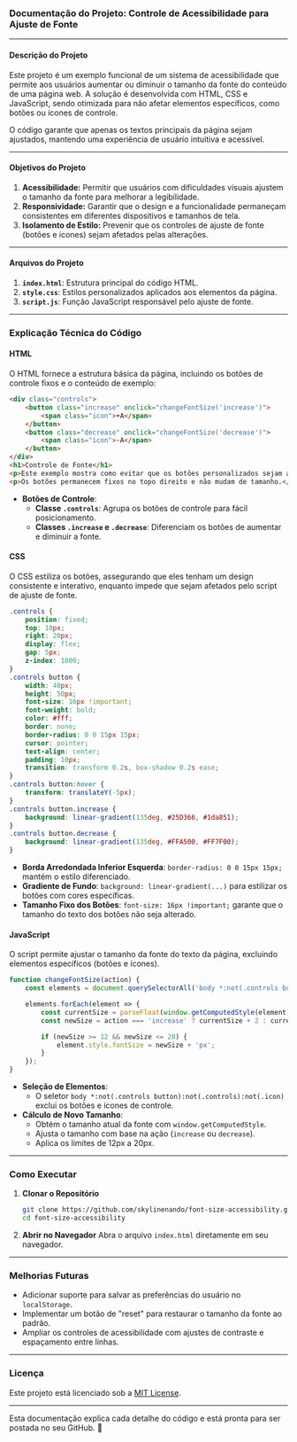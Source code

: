 ### **Documentação do Projeto: Controle de Acessibilidade para Ajuste de Fonte**

---

#### **Descrição do Projeto**

Este projeto é um exemplo funcional de um sistema de acessibilidade que permite aos usuários aumentar ou diminuir o tamanho da fonte do conteúdo de uma página web. A solução é desenvolvida com HTML, CSS e JavaScript, sendo otimizada para não afetar elementos específicos, como botões ou ícones de controle. 

O código garante que apenas os textos principais da página sejam ajustados, mantendo uma experiência de usuário intuitiva e acessível.

---

#### **Objetivos do Projeto**
1. **Acessibilidade:** Permitir que usuários com dificuldades visuais ajustem o tamanho da fonte para melhorar a legibilidade.
2. **Responsividade:** Garantir que o design e a funcionalidade permaneçam consistentes em diferentes dispositivos e tamanhos de tela.
3. **Isolamento de Estilo:** Prevenir que os controles de ajuste de fonte (botões e ícones) sejam afetados pelas alterações.

---

#### **Arquivos do Projeto**
1. **`index.html`**: Estrutura principal do código HTML.
2. **`style.css`**: Estilos personalizados aplicados aos elementos da página.
3. **`script.js`**: Função JavaScript responsável pelo ajuste de fonte.

---

### **Explicação Técnica do Código**

#### **HTML**
O HTML fornece a estrutura básica da página, incluindo os botões de controle fixos e o conteúdo de exemplo:

```html
<div class="controls">
    <button class="increase" onclick="changeFontSize('increase')">
        <span class="icon">+A</span>
    </button>
    <button class="decrease" onclick="changeFontSize('decrease')">
        <span class="icon">-A</span>
    </button>
</div>
<h1>Controle de Fonte</h1>
<p>Este exemplo mostra como evitar que os botões personalizados sejam afetados pelo ajuste de fonte.</p>
<p>Os botões permanecem fixos no topo direito e não mudam de tamanho.</p>
```

- **Botões de Controle**:
  - **Classe `.controls`**: Agrupa os botões de controle para fácil posicionamento.
  - **Classes `.increase` e `.decrease`**: Diferenciam os botões de aumentar e diminuir a fonte.

#### **CSS**
O CSS estiliza os botões, assegurando que eles tenham um design consistente e interativo, enquanto impede que sejam afetados pelo script de ajuste de fonte.

```css
.controls {
    position: fixed;
    top: 10px;
    right: 20px;
    display: flex;
    gap: 5px;
    z-index: 1000;
}
.controls button {
    width: 40px;
    height: 50px;
    font-size: 16px !important;
    font-weight: bold;
    color: #fff;
    border: none;
    border-radius: 0 0 15px 15px;
    cursor: pointer;
    text-align: center;
    padding: 10px;
    transition: transform 0.2s, box-shadow 0.2s ease;
}
.controls button:hover {
    transform: translateY(-5px);
}
.controls button.increase {
    background: linear-gradient(135deg, #25D366, #1da851);
}
.controls button.decrease {
    background: linear-gradient(135deg, #FFA500, #FF7F00);
}
```

- **Borda Arredondada Inferior Esquerda**: `border-radius: 0 0 15px 15px;` mantém o estilo diferenciado.
- **Gradiente de Fundo**: `background: linear-gradient(...)` para estilizar os botões com cores específicas.
- **Tamanho Fixo dos Botões**: `font-size: 16px !important;` garante que o tamanho do texto dos botões não seja alterado.

#### **JavaScript**
O script permite ajustar o tamanho da fonte do texto da página, excluindo elementos específicos (botões e ícones).

```javascript
function changeFontSize(action) {
    const elements = document.querySelectorAll('body *:not(.controls button):not(.controls):not(.icon)');

    elements.forEach(element => {
        const currentSize = parseFloat(window.getComputedStyle(element).fontSize);
        const newSize = action === 'increase' ? currentSize + 2 : currentSize - 2;

        if (newSize >= 12 && newSize <= 20) {
            element.style.fontSize = newSize + 'px';
        }
    });
}
```

- **Seleção de Elementos**:
  - O seletor `body *:not(.controls button):not(.controls):not(.icon)` exclui os botões e ícones de controle.
- **Cálculo de Novo Tamanho**:
  - Obtém o tamanho atual da fonte com `window.getComputedStyle`.
  - Ajusta o tamanho com base na ação (`increase` ou `decrease`).
  - Aplica os limites de 12px a 20px.

---

### **Como Executar**

1. **Clonar o Repositório**
   ```bash
   git clone https://github.com/skylinenando/font-size-accessibility.git
   cd font-size-accessibility
   ```

2. **Abrir no Navegador**
   Abra o arquivo `index.html` diretamente em seu navegador.

---

### **Melhorias Futuras**

- Adicionar suporte para salvar as preferências do usuário no `localStorage`.
- Implementar um botão de "reset" para restaurar o tamanho da fonte ao padrão.
- Ampliar os controles de acessibilidade com ajustes de contraste e espaçamento entre linhas.

---

### **Licença**

Este projeto está licenciado sob a [MIT License](LICENSE).

---

Esta documentação explica cada detalhe do código e está pronta para ser postada no seu GitHub. 🚀
